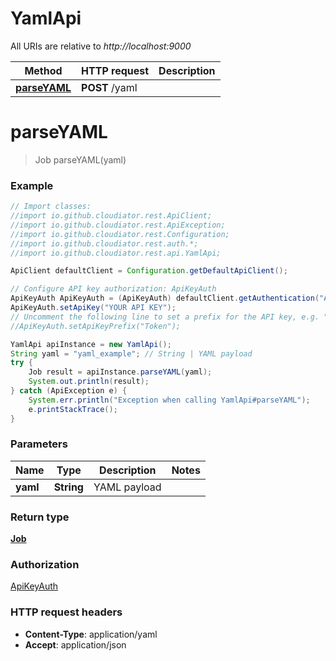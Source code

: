 # YamlApi

All URIs are relative to *http://localhost:9000*

Method | HTTP request | Description
------------- | ------------- | -------------
[**parseYAML**](YamlApi.md#parseYAML) | **POST** /yaml | 


<a name="parseYAML"></a>
# **parseYAML**
> Job parseYAML(yaml)



### Example
```java
// Import classes:
//import io.github.cloudiator.rest.ApiClient;
//import io.github.cloudiator.rest.ApiException;
//import io.github.cloudiator.rest.Configuration;
//import io.github.cloudiator.rest.auth.*;
//import io.github.cloudiator.rest.api.YamlApi;

ApiClient defaultClient = Configuration.getDefaultApiClient();

// Configure API key authorization: ApiKeyAuth
ApiKeyAuth ApiKeyAuth = (ApiKeyAuth) defaultClient.getAuthentication("ApiKeyAuth");
ApiKeyAuth.setApiKey("YOUR API KEY");
// Uncomment the following line to set a prefix for the API key, e.g. "Token" (defaults to null)
//ApiKeyAuth.setApiKeyPrefix("Token");

YamlApi apiInstance = new YamlApi();
String yaml = "yaml_example"; // String | YAML payload
try {
    Job result = apiInstance.parseYAML(yaml);
    System.out.println(result);
} catch (ApiException e) {
    System.err.println("Exception when calling YamlApi#parseYAML");
    e.printStackTrace();
}
```

### Parameters

Name | Type | Description  | Notes
------------- | ------------- | ------------- | -------------
 **yaml** | **String**| YAML payload |

### Return type

[**Job**](Job.md)

### Authorization

[ApiKeyAuth](../README.md#ApiKeyAuth)

### HTTP request headers

 - **Content-Type**: application/yaml
 - **Accept**: application/json

